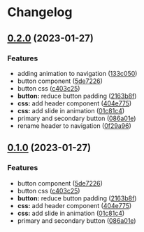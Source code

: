 # Changelog

## [0.2.0](https://github.com/jiayike/pixel-ui/compare/styles-v0.1.1...styles-v0.2.0) (2023-01-27)


### Features

* adding animation to navigation ([133c050](https://github.com/jiayike/pixel-ui/commit/133c050992490eb4f52717ab1aa3b8650a80b208))
* button component ([5de7226](https://github.com/jiayike/pixel-ui/commit/5de722656b3c2d906f79657fd94e751d75c5240f))
* button css ([c403c25](https://github.com/jiayike/pixel-ui/commit/c403c259bda8c476d3234f8ff17bb71d627a1a71))
* **button:** reduce button padding ([2163b8f](https://github.com/jiayike/pixel-ui/commit/2163b8fec826aec6ee3c7784f2969f58fb09eaf0))
* **css:** add header component ([404e775](https://github.com/jiayike/pixel-ui/commit/404e77533e5661f06ae20583af41e5df616f3578))
* **css:** add slide in animation ([01c81c4](https://github.com/jiayike/pixel-ui/commit/01c81c4171c6364b147fbfa387cd6ec44f8352b8))
* primary and secondary button ([086a01e](https://github.com/jiayike/pixel-ui/commit/086a01ebf86af2aa1af9f61ae28f13698bbed8a2))
* rename header to navigation ([0f29a96](https://github.com/jiayike/pixel-ui/commit/0f29a962c2f2835a7fad2b0de3e99a6f3928d745))

## [0.1.0](https://github.com/jiayike/pixel-ui/compare/styles-v0.0.1...styles-v0.1.0) (2023-01-27)


### Features

* button component ([5de7226](https://github.com/jiayike/pixel-ui/commit/5de722656b3c2d906f79657fd94e751d75c5240f))
* button css ([c403c25](https://github.com/jiayike/pixel-ui/commit/c403c259bda8c476d3234f8ff17bb71d627a1a71))
* **button:** reduce button padding ([2163b8f](https://github.com/jiayike/pixel-ui/commit/2163b8fec826aec6ee3c7784f2969f58fb09eaf0))
* **css:** add header component ([404e775](https://github.com/jiayike/pixel-ui/commit/404e77533e5661f06ae20583af41e5df616f3578))
* **css:** add slide in animation ([01c81c4](https://github.com/jiayike/pixel-ui/commit/01c81c4171c6364b147fbfa387cd6ec44f8352b8))
* primary and secondary button ([086a01e](https://github.com/jiayike/pixel-ui/commit/086a01ebf86af2aa1af9f61ae28f13698bbed8a2))
